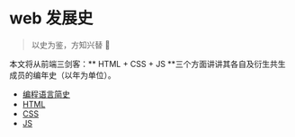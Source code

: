 # web 发展史
> 以史为鉴，方知兴替 :rocket:

本文将从前端三剑客：** HTML + CSS + JS **三个方面讲讲其各自及衍生共生成员的编年史（以年为单位）。

- [编程语言简史](http://mp.weixin.qq.com/s/947S8LJ5REcRPlb_gd36FA)
- [HTML](./web-dev-history/html.md)
- [CSS](./web-dev-history/css.md)
- [JS](./web-dev-history/js.md)